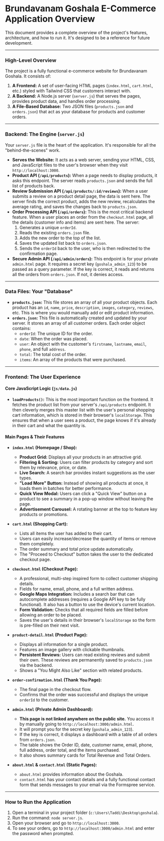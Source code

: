 # Brundavanam Goshala E-Commerce Application Overview

This document provides a complete overview of the project's features, architecture, and how to run it. It's designed to be a reference for future development.

---

### High-Level Overview

The project is a fully functional e-commerce website for Brundavanam Goshala. It consists of:
1.  **A Frontend:** A set of user-facing HTML pages (`index.html`, `cart.html`, etc.) styled with Tailwind CSS that customers interact with.
2.  **A Backend:** A Node.js server (`server.js`) that serves the pages, provides product data, and handles order processing.
3.  **A File-Based Database:** Two JSON files (`products.json` and `orders.json`) that act as your database for products and customer orders.

---

### Backend: The Engine (`server.js`)

Your `server.js` file is the heart of the application. It's responsible for all the "behind-the-scenes" work.

*   **Serves the Website:** It acts as a web server, sending your HTML, CSS, and JavaScript files to the user's browser when they visit `http://localhost:3000`.
*   **Product API (`/api/products`):** When a page needs to display products, it asks this endpoint. The server reads `products.json` and sends the full list of products back.
*   **Review Submission API (`/api/products/:id/reviews`):** When a user submits a review on a product detail page, the data is sent here. The server finds the correct product, adds the new review, recalculates the average rating, and saves the changes back to `products.json`.
*   **Order Processing API (`/api/orders`):** This is the most critical backend feature. When a user places an order from the `checkout.html` page, all the details (customer info and items) are sent here. The server:
    1.  Generates a unique `orderId`.
    2.  Reads the existing `orders.json` file.
    3.  Adds the new order to the top of the list.
    4.  Saves the updated list back to `orders.json`.
    5.  Sends the `orderId` back to the user, who is then redirected to the confirmation page.
*   **Secure Admin API (`/api/admin/orders`):** This endpoint is for your private `admin.html` page. It requires a secret key (`goshala_admin_123`) to be passed as a query parameter. If the key is correct, it reads and returns all the orders from `orders.json`. If not, it denies access.

---

### Data Files: Your "Database"

*   **`products.json`:** This file stores an array of all your product objects. Each product has an `id`, `name`, `price`, `description`, `images`, `category`, `reviews`, etc. This is where you would manually add or edit product information.
*   **`orders.json`:** This file is automatically created and updated by your server. It stores an array of all customer orders. Each order object contains:
    *   `orderId`: The unique ID for the order.
    *   `date`: When the order was placed.
    *   `user`: An object with the customer's `firstname`, `lastname`, `email`, `phone`, and full `address`.
    *   `total`: The total cost of the order.
    *   `items`: An array of the products that were purchased.

---

### Frontend: The User Experience

#### Core JavaScript Logic (`js/data.js`)

*   **`loadProducts()`:** This is the most important function on the frontend. It fetches the product list from your server's `/api/products` endpoint. It then cleverly merges this master list with the user's personal shopping cart information, which is stored in their browser's `localStorage`. This ensures that when a user sees a product, the page knows if it's already in their cart and what the quantity is.

#### Main Pages & Their Features

*   **`index.html` (Homepage / Shop):**
    *   **Product Grid:** Displays all your products in an attractive grid.
    *   **Filtering & Sorting:** Users can filter products by category and sort them by relevance, price, or date.
    *   **Live Search:** A search bar provides instant suggestions as the user types.
    *   **"Load More" Button:** Instead of showing all products at once, it loads them in batches for better performance.
    *   **Quick View Modal:** Users can click a "Quick View" button on a product to see a summary in a pop-up window without leaving the page.
    *   **Advertisement Carousel:** A rotating banner at the top to feature key products or promotions.

*   **`cart.html` (Shopping Cart):**
    *   Lists all items the user has added to their cart.
    *   Users can easily increase/decrease the quantity of items or remove them completely.
    *   The order summary and total price update automatically.
    *   The "Proceed to Checkout" button takes the user to the dedicated checkout page.

*   **`checkout.html` (Checkout Page):**
    *   A professional, multi-step inspired form to collect customer shipping details.
    *   Fields for name, email, phone, and a full written address.
    *   **Google Maps Integration:** Includes a search bar that can autocomplete addresses (requires a Google API key to be fully functional). It also has a button to use the device's current location.
    *   **Form Validation:** Checks that all required fields are filled before allowing an order to be placed.
    *   Saves the user's details in their browser's `localStorage` so the form is pre-filled on their next visit.

*   **`product-detail.html` (Product Page):**
    *   Displays all information for a single product.
    *   Features an image gallery with clickable thumbnails.
    *   **Persistent Reviews:** Users can read existing reviews and submit their own. These reviews are permanently saved to `products.json` via the backend.
    *   Shows a "You Might Also Like" section with related products.

*   **`order-confirmation.html` (Thank You Page):**
    *   The final page in the checkout flow.
    *   Confirms that the order was successful and displays the unique `orderId` to the customer.

*   **`admin.html` (Private Admin Dashboard):**
    *   **This page is not linked anywhere on the public site.** You access it by manually going to `http://localhost:3000/admin.html`.
    *   It will prompt you for the secret key (`goshala_admin_123`).
    *   If the key is correct, it displays a dashboard with a table of all orders from `orders.json`.
    *   The table shows the Order ID, date, customer name, email, phone, full address, order total, and the items purchased.
    *   It also shows summary cards for Total Revenue and Total Orders.

*   **`about.html` & `contact.html` (Static Pages):**
    *   `about.html` provides information about the Goshala.
    *   `contact.html` has your contact details and a fully functional contact form that sends messages to your email via the Formspree service.

---

### How to Run the Application

1.  Open a terminal in your project folder (`c:\Users\Taddi\Desktop\goshala`).
2.  Run the command: `node server.js`.
3.  Open your browser and go to `http://localhost:3000`.
4.  To see your orders, go to `http://localhost:3000/admin.html` and enter the password when prompted.